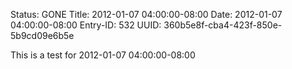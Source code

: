 Status: GONE
Title: 2012-01-07 04:00:00-08:00
Date: 2012-01-07 04:00:00-08:00
Entry-ID: 532
UUID: 360b5e8f-cba4-423f-850e-5b9cd09e6b5e

This is a test for 2012-01-07 04:00:00-08:00
